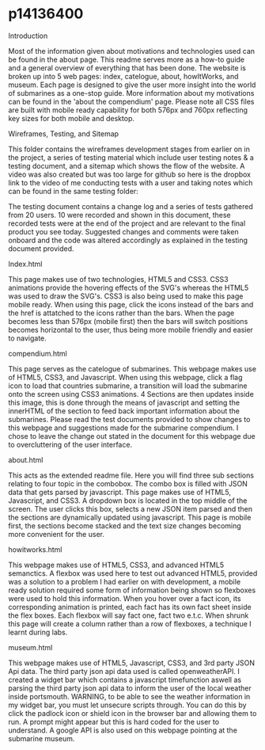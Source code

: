 # p14136400

Introduction

  Most of the information given about motivations and technologies used can be found in the about page. This readme serves more as a how-to guide and a general overview of everything that has been done. The website is broken up into 5 web pages: index, catelogue, about, howItWorks, and museum. Each page is designed to give the user more insight into the world of submarines as a one-stop guide. More information about my motivations can be found in the 'about the compendium' page. Please note all CSS files are built with mobile ready capability for both 576px and 760px reflecting key sizes for both mobile and desktop.
  
Wireframes, Testing, and Sitemap

  This folder contains the wireframes development stages from earlier on in the project, a series of testing material which include user testing notes & a testing document, and a sitemap which shows the flow of the website. A video was also created but was too large for github so here is the dropbox link to the video of me conducting tests with a user and taking notes which can be found in the same testing folder:

The testing document contains a change log and a series of tests gathered from 20 users. 10 were recorded and shown in this document, these recorded tests were at the end of the project and are relevant to the final product you see today. Suggested changes and comments were taken onboard and the code was altered accordingly as explained in the testing document provided.
  
Index.html
  
  This page makes use of two technologies, HTML5 and CSS3. CSS3 animations provide the hovering effects of the SVG's whereas the HTML5 was used to draw the SVG's. CSS3 is also being used to make this page mobile ready. When using this page, click the icons instead of the bars and the href is attatched to the icons rather than the bars. When the page becomes less than 576px (mobile first) then the bars will switch positions becomes horizontal to the user, thus being more mobile friendly and easier to navigate.
  
compendium.html

  This page serves as the catelogue of submarines. This webpage makes use of HTML5, CSS3, and Javascript. When using this webpage, click a flag icon to load that countries submarine, a transition will load the submarine onto the screen using CSS3 animations. 4 Sections are then updates inside this image, this is done through the means of javascript and setting the innerHTML of the section to feed back important information about the submarines. Please read the test documents provided to show changes to this webpage and suggestions made for the submarine compendium. I chose to leave the change out stated in the document for this webpage due to overcluttering of the user interface.
  
about.html

  This acts as the extended readme file. Here you will find three sub sections relating to four topic in the combobox. The combo box is filled with JSON data that gets parsed by javascript. This page makes use of HTML5, Javascript, and CSS3. A dropdown box is located in the top middle of the screen. The user clicks this box, selects a new JSON item parsed and then the sections are dynamically updated using javascript. This page is mobile first, the sections become stacked and the text size changes becoming more convenient for the user.
  
howitworks.html

  This webpage makes use of HTML5, CSS3, and advanced HTML5 semanctics. A flexbox was used here to test out advanced HTML5, provided was a solution to a problem I had earlier on with development, a mobile ready solution required some form of information being shown so flexboxes were used to hold this information. When you hover over a fact icon, its corresponding animation is printed, each fact has its own fact sheet inside the flex boxes. Each flexbox will say fact one, fact two e.t.c. When shrunk this page will create a column rather than a row of flexboxes, a technique I learnt during labs.
  
museum.html

  This webpage makes use of HTML5, Javascript, CSS3, and 3rd party JSON Api data. The third party json api data used is called openweatherAPI. I created a widget bar which contains a javascript timefunction aswell as parsing the third party json api data to inform the user of the local weather inside portsmouth. WARNING, to be able to see the weather information in my widget bar, you must let unsecure scripts through. You can do this by click the padlock icon or shield icon in the browser bar and allowing them to run. A prompt might appear but this is hard coded for the user to understand. A google API is also used on this webpage pointing at the submarine museum. 
  
